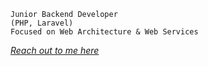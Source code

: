 ```
Junior Backend Developer
(PHP, Laravel)
Focused on Web Architecture & Web Services 
```

*[Reach out to me here](https://www.linkedin.com/in/devjacjef/)*
